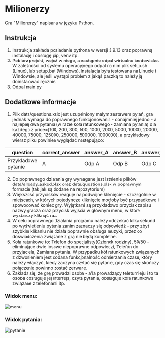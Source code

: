 # Milionerzy
Gra "Milionerzy" napisana w języku Python.

## Instrukcja
1. Instrukcja zakłada posiadanie pythona w wersji 3.9.13 oraz poprawną instalację i obsługę pip, venv itp.
2. Pobierz projekt, wejdź w niego, a następnie odpal wirtualne środowisko. W zależności od systemu operacyjnego odpal na nim plik setup.sh (Linux), lub setup.bat (Windows). Instalacja była testowana na Linuxie i Windowsie, ale jeśli wystąpi problem z jakąś paczką to należy ją doinstalować ręcznie.
3. Odpal main.py

## Dodatkowe informacje
1. Plik data/questions.xslx jest uzupełniony małym zestawem pytań, gra jednak wymaga do poprawnego funkcjonowania - conajmniej jedno - a najlepiej dwa pytania (w razie koła ratunkowego - zamiana pytania) dla każdego z price=[100, 200, 300, 500, 1000, 2000, 5000, 10000, 20000, 40000, 75000, 125000, 250000, 500000, 1000000], a przykładowy wiersz pliku powinien wyglądać następująco:

| question | correct_answer	| answer_A | answer_B	| answer_C | answer_D | category | price |
| --- | --- | --- | --- | --- | --- | --- | --- |
| Przykladowe pytanie | A | Odp A | Odp B | Odp C | Odp D | Kategoria | 5000 |

2. Do poprawnego działania gry wymagane jest istnienie plików data/already_asked.xlsx oraz data/questions.xlsx w poprawnym formacie (tak jak są dodane na repozytorium)
3. Większość przycisków reaguje na podwójne kliknięcie - szczególnie w miejscach, w których pojedyncze kliknięcie mogłoby być przypadkowe i spowodować koniec gry. Wyjątkami są przykładowo przycisk zapisu nazwy gracza oraz przycisk wyjścia w głównym menu, w które wystarczy kliknąć raz.
4. W celu poprawnego działania programu należy odczekać kilka sekund po wyświetleniu pytania zanim zaznaczy się odpowiedź - przy zbyt szybkim klikaniu nie działa poprawnie obsługa muzyki, przez co doświadczenia związane z grą nie będą kompletne.
5. Koła ratunkowe to: Telefon do specjalisty(Członek rodziny), 50/50 - eliminujące dwie losowe niepoprawne odpowiedzi, Telefon do przyjaciela, Zamiana pytania. W przypadku kół ratunkowych związanych z dzwonieniem jest dodana funkcjonalność odmierzania czasu, który należy włączyć, kiedy zaczyna czytać się pytanie, gdy czas się skończy połączenie powinno zostać zerwane.
6. Zakłada się, że grę prowadzi osoba - a'la prowadzący teleturnieju i to ta osoba obsługuje jej interfejs, czyta pytania, obsługuje koła ratunkowe związane z telefonami itp.

### Widok menu:
![menu](https://github.com/damianstefan44/Milionerzy/assets/56561841/dbc9b97d-9e28-4bbd-ad24-fbed26605250)

### Widok pytania:
![pytanie](https://github.com/damianstefan44/Milionerzy/assets/56561841/5ae42189-564e-4883-a598-69f6dee8aca4)
